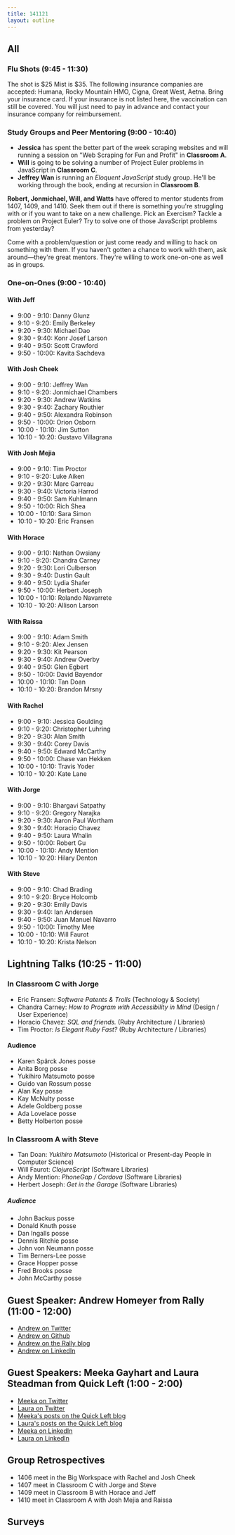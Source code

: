 ```yaml
---
title: 141121
layout: outline
---
```


## All

### Flu Shots (9:45 - 11:30)

The shot is $25 Mist is $35. The following insurance companies are accepted: Humana, Rocky Mountain HMO, Cigna, Great West, Aetna. Bring your insurance card. If your insurance is not listed here, the vaccination can still be covered. You will just need to pay in advance and contact your insurance company for reimbursement.

### Study Groups and Peer Mentoring (9:00 - 10:40)

* **Jessica** has spent the better part of the week scraping websites and will running a session on "Web Scraping for Fun and Profit" in **Classroom A**.
* **Will** is going to be solving a number of Project Euler problems in JavaScript in **Classroom C**.
* **Jeffrey Wan** is running an _Eloquent JavaScript_ study group. He'll be working through the book, ending at recursion in **Classroom B**.

**Robert, Jonmichael, Will, and Watts** have offered to mentor students from 1407, 1409, and 1410. Seek them out if there is something you're struggling with or if you want to take on a new challenge. Pick an Exercism? Tackle a problem on Project Euler? Try to solve one of those JavaScript problems from yesterday?

Come with a problem/question or just come ready and willing to hack on something with them. If you haven't gotten a chance to work with them, ask around—they're great mentors. They're willing to work one-on-one as well as in groups.

### One-on-Ones (9:00 - 10:40)

#### With Jeff

* 9:00 - 9:10: Danny Glunz
* 9:10 - 9:20: Emily Berkeley
* 9:20 - 9:30: Michael Dao
* 9:30 - 9:40: Konr Josef Larson
* 9:40 - 9:50: Scott Crawford
* 9:50 - 10:00: Kavita Sachdeva

#### With Josh Cheek

* 9:00 - 9:10: Jeffrey Wan
* 9:10 - 9:20: Jonmichael Chambers
* 9:20 - 9:30: Andrew Watkins
* 9:30 - 9:40: Zachary Routhier
* 9:40 - 9:50: Alexandra Robinson
* 9:50 - 10:00: Orion Osborn
* 10:00 - 10:10: Jim Sutton
* 10:10 - 10:20: Gustavo Villagrana

#### With Josh Mejia

* 9:00 - 9:10: Tim Proctor
* 9:10 - 9:20: Luke Aiken
* 9:20 - 9:30: Marc Garreau
* 9:30 - 9:40: Victoria Harrod
* 9:40 - 9:50: Sam Kuhlmann
* 9:50 - 10:00: Rich Shea
* 10:00 - 10:10: Sara Simon
* 10:10 - 10:20: Eric Fransen

#### With Horace

* 9:00 - 9:10: Nathan Owsiany
* 9:10 - 9:20: Chandra Carney
* 9:20 - 9:30: Lori Culberson
* 9:30 - 9:40: Dustin Gault
* 9:40 - 9:50: Lydia Shafer
* 9:50 - 10:00: Herbert Joseph
* 10:00 - 10:10: Rolando Navarrete
* 10:10 - 10:20: Allison Larson

#### With Raissa

* 9:00 - 9:10: Adam Smith
* 9:10 - 9:20: Alex Jensen
* 9:20 - 9:30: Kit Pearson
* 9:30 - 9:40: Andrew Overby
* 9:40 - 9:50: Glen Egbert
* 9:50 - 10:00: David Bayendor
* 10:00 - 10:10: Tan Doan
* 10:10 - 10:20: Brandon Mrsny

#### With Rachel

* 9:00 - 9:10: Jessica Goulding
* 9:10 - 9:20: Christopher Luhring
* 9:20 - 9:30: Alan Smith
* 9:30 - 9:40: Corey Davis
* 9:40 - 9:50: Edward McCarthy
* 9:50 - 10:00: Chase van Hekken
* 10:00 - 10:10: Travis Yoder
* 10:10 - 10:20: Kate Lane

#### With Jorge

* 9:00 - 9:10: Bhargavi Satpathy
* 9:10 - 9:20: Gregory Narajka
* 9:20 - 9:30: Aaron Paul Wortham
* 9:30 - 9:40: Horacio Chavez
* 9:40 - 9:50: Laura Whalin
* 9:50 - 10:00: Robert Gu
* 10:00 - 10:10: Andy Mention
* 10:10 - 10:20: Hilary Denton

#### With Steve

* 9:00 - 9:10: Chad Brading
* 9:10 - 9:20: Bryce Holcomb
* 9:20 - 9:30: Emily Davis
* 9:30 - 9:40: Ian Andersen
* 9:40 - 9:50: Juan Manuel Navarro
* 9:50 - 10:00: Timothy Mee
* 10:00 - 10:10: Will Faurot
* 10:10 - 10:20: Krista Nelson

## Lightning Talks (10:25 - 11:00)

### In Classroom C with Jorge

* Eric Fransen: *Software Patents & Trolls* (Technology & Society)
* Chandra Carney: *How to Program with Accessibility in Mind* (Design / User Experience)
* Horacio Chavez: *SQL and friends.* (Ruby Architecture / Libraries)
* Tim Proctor: *Is Elegant Ruby Fast?* (Ruby Architecture / Libraries)

#### Audience

* Karen Spärck Jones posse
* Anita Borg posse
* Yukihiro Matsumoto posse
* Guido van Rossum posse
* Alan Kay posse
* Kay McNulty posse
* Adele Goldberg posse
* Ada Lovelace posse
* Betty Holberton posse

### In Classroom A with Steve

* Tan Doan: *Yukihiro Matsumoto* (Historical or Present-day People in Computer Science)
* Will Faurot: *ClojureScript* (Software Libraries)
* Andy Mention: *PhoneGap / Cordova* (Software Libraries)
* Herbert Joseph: *Get in the Garage* (Software Libraries)

##### Audience

* John Backus posse
* Donald Knuth posse
* Dan Ingalls posse
* Dennis Ritchie posse
* John von Neumann posse
* Tim Berners-Lee posse
* Grace Hopper posse
* Fred Brooks posse
* John McCarthy posse

## Guest Speaker: Andrew Homeyer from Rally (11:00 - 12:00)

* [Andrew on Twitter](http://www.twitter.com/andrewhomeyer)
* [Andrew on Github](http://github.com/homeyer)
* [Andrew on the Rally blog](http://www.rallydev.com/community/authors/andrew-homeyer)
* [Andrew on LinkedIn](http://www.linkedin.com/in/homeyer)

## Guest Speakers: Meeka Gayhart and Laura Steadman from Quick Left (1:00 - 2:00)

* [Meeka on Twitter](https://twitter.com/ccanduc)
* [Laura on Twitter](https://twitter.com/adventuresteady)
* [Meeka's posts on the Quick Left blog](http://quickleft.com/blog/author/meeka-gayhart)
* [Laura's posts on the Quick Left blog](http://quickleft.com/blog/author/laura-steadman)
* [Meeka on LinkedIn](https://www.linkedin.com/pub/romeeka-gayhart/15/439/595)
* [Laura on LinkedIn](https://www.linkedin.com/in/lauramsteadman)

## Group Retrospectives

* 1406 meet in the Big Workspace with Rachel and Josh Cheek
* 1407 meet in Classroom C with Jorge and Steve
* 1409 meet in Classroom B with Horace and Jeff
* 1410 meet in Classroom A with Josh Mejia and Raissa

## Surveys